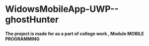 # WidowsMobileApp-UWP--ghostHunter

#### The project is made for as a part of college work , Module   MOBILE PROGRAMMING



